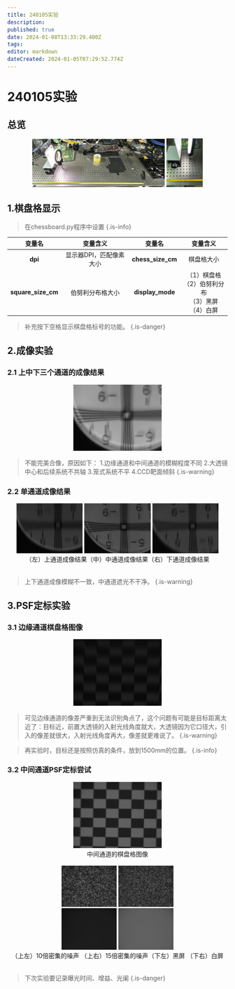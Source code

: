```yaml
---
title: 240105实验
description: 
published: true
date: 2024-01-08T13:33:29.400Z
tags: 
editor: markdown
dateCreated: 2024-01-05T07:29:52.774Z
---
```


# 240105实验

## 总览

<center><img src='/240105/总览.jpg' width=60%>   <img src='/240105/目标位置.jpg' width=16.5%></center>

## 1.棋盘格显示

> 在chessboard.py程序中设置
{.is-info}

| 变量名 | 变量含义 | 变量名 | 变量含义 |
|:-:|:-:|:-:|:-:|
|**dpi**|显示器DPI，匹配像素大小|**chess_size_cm**|棋盘格大小|
|**square_size_cm**|伯努利分布格大小|**display_mode**|（1）棋盘格<br>（2）伯努利分布<br>（3）黑屏<br>（4）白屏|

> 补充按下空格显示棋盘格标号的功能。
{.is-danger}


## 2.成像实验

### 2.1 上中下三个通道的成像结果

<center>
<img src='/240105/1-1.jpg' width=40%>
</center>
  
> 不能完美合像，原因如下：
>	1.边缘通道和中间通道的模糊程度不同
> 2.大透镜中心和后续系统不共轴
> 3.笼式系统不平
> 4.CCD靶面倾斜
{.is-warning}

### 2.2 单通道成像结果

<center>
<img src='/240105/1-2.jpg' width=30%> <img src='/240105/1-4.jpg' width=30%> <img src='/240105/1-3.jpg' width=30%>
  <br>
	<div class='tz'>（左）上通道成像结果（中）中通道成像结果（右）下通道成像结果</div>
</center>
<br>

> 上下通道成像模糊不一致，中通道遮光不干净。
{.is-warning}

## 3.PSF定标实验

### 3.1 边缘通道棋盘格图像

<center><img src='/240105/2-1.jpg' width=40%></center>

> 可见边缘通道的像差严重到无法识别角点了，这个问题有可能是目标距离太近了：目标近，前置大透镜的入射光线角度就大，大透镜因为它口径大，引入的像差就很大，入射光线角度再大，像差就更难说了。
{.is-warning}

> 再实验时，目标还是按照仿真的条件，放到1500mm的位置。
{.is-info}

### 3.2 中间通道PSF定标尝试

<center>
  <img src='/240105/2-2.jpg' width=40%>
  <br>
  <div class='tz'>中间通道的棋盘格图像</div>
</center>
<br>

<center>
  <img src='/240105/2-3.jpg' width=25%> <img src='/240105/2-4.jpg' width=25%>
  <br>
  <img src='/240105/2-5.jpg' width=25%> <img src='/240105/2-6.jpg' width=25%>
  <br>
  <div class='tz'>（上左）10倍密集的噪声 （上右）15倍密集的噪声（下左）黑屏 （下右）白屏</div>
</center>
<br>

> 下次实验要记录曝光时间、增益、光阑
{.is-danger}
